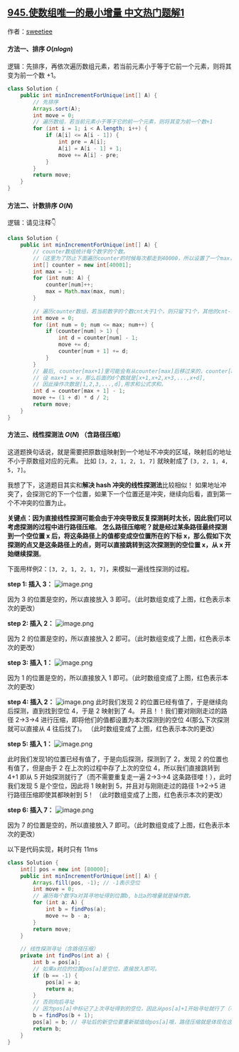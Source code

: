 ## [945.使数组唯一的最小增量 中文热门题解1](https://leetcode.cn/problems/minimum-increment-to-make-array-unique/solutions/100000/ji-shu-onxian-xing-tan-ce-fa-onpai-xu-onlogn-yi-ya)

作者：[sweetiee](https://leetcode.cn/u/sweetiee)

#### 方法一、排序 $O(nlogn)$
逻辑：先排序，再依次遍历数组元素，若当前元素小于等于它前一个元素，则将其变为前一个数 +1。
```Java []
class Solution {
    public int minIncrementForUnique(int[] A) {
        // 先排序
        Arrays.sort(A);
        int move = 0;
        // 遍历数组，若当前元素小于等于它的前一个元素，则将其变为前一个数+1
        for (int i = 1; i < A.length; i++) {
            if (A[i] <= A[i - 1]) {
                int pre = A[i];
                A[i] = A[i - 1] + 1;
                move += A[i] - pre;
            }
        }
        return move;
    }
}
```

#### 方法二、计数排序  $O(N)$
逻辑：请见注释👇
```Java []
class Solution {
    public int minIncrementForUnique(int[] A) {
        // counter数组统计每个数字的个数。
        //（这里为了防止下面遍历counter的时候每次都走到40000，所以设置了一个max，这个数据量不设也行，再额外设置min也行）
        int[] counter = new int[40001];
        int max = -1;
        for (int num: A) {
            counter[num]++;
            max = Math.max(max, num);
        }
        
        // 遍历counter数组，若当前数字的个数cnt大于1个，则只留下1个，其他的cnt-1个后移
        int move = 0;
        for (int num = 0; num <= max; num++) {
            if (counter[num] > 1) {
                int d = counter[num] - 1;
                move += d;
                counter[num + 1] += d;
            }
        }
        // 最后, counter[max+1]里可能会有从counter[max]后移过来的，counter[max+1]里只留下1个，其它的d个后移。
        // 设 max+1 = x，那么后面的d个数就是[x+1,x+2,x+3,...,x+d],
        // 因此操作次数是[1,2,3,...,d],用求和公式求和。
        int d = counter[max + 1] - 1;
        move += (1 + d) * d / 2;
        return move;
    }
}
```

#### 方法三、线性探测法 $O(N)$ （含路径压缩）

这道题换句话说，就是需要把原数组映射到一个地址不冲突的区域，映射后的地址不小于原数组对应的元素。
比如 `[3, 2, 1, 2, 1, 7]` 就映射成了 `[3, 2, 1, 4, 5, 7]`。

我想了下，这道题目其实和**解决 hash 冲突的线性探测法**比较相似！
如果地址冲突了，会探测它的下一个位置，如果下一个位置还是冲突，继续向后看，直到第一个不冲突的位置为止。

**关键点：**因为直接线性探测可能会由于冲突导致反复探测耗时太长，因此我们可以考虑探测的过程中进行**路径压缩**。
**怎么路径压缩呢？就是经过某条路径最终探测到一个空位置 x 后，将这条路径上的值都变成空位置所在的下标 x，那么假如下次探测的点又是这条路径上的点，则可以直接跳转到这次探测到的空位置 x，从 x 开始继续探测**。

下面用样例2：`[3, 2, 1, 2, 1, 7]`，来模拟一遍线性探测的过程。

**step 1: 插入 3：**
![image.png](https://pic.leetcode-cn.com/fd50b8a3b585ffd91c3f47d108750f73b5a8cec72f2a9ab047fc92d63efa7543-image.png)

因为 3 的位置是空的，所以直接放入 3 即可。（此时数组变成了上图，红色表示本次的更改）

**step 2: 插入 2：**
![image.png](https://pic.leetcode-cn.com/47204faec8628b9bbce133a5e4f153f9bc56147cf0b4e06d128ef50d884a4af2-image.png)

因为 2 的位置是空的，所以直接放入 2 即可。（此时数组变成了上图，红色表示本次的更改）

**step 3: 插入 1：**
![image.png](https://pic.leetcode-cn.com/361086e48c561d1fc6850bbec6033ad331c3a9d3e5cb1761f06fce09a01c00b6-image.png)

因为 1 的位置是空的，所以直接放入 1 即可。（此时数组变成了上图，红色表示本次的更改）

**step 4: 插入 2：**
![image.png](https://pic.leetcode-cn.com/4af08cd218443a0613e5fa7165a4be21ff4f1b61151f62fd964313761627283b-image.png)
此时我们发现 2 的位置已经有值了，于是继续向后探测，直到找到空位 4，于是 2 映射到了 4。
并且！！我们要对刚刚走过的路径 2->3->4 进行压缩，即将他们的值都设置为本次探测到的空位 4(那么下次探测就可以直接从 4 往后找了)。
（此时数组变成了上图，红色表示本次的更改）

**step 5: 插入 1：**
![image.png](https://pic.leetcode-cn.com/ad9ead058e608ff6ad9bf9c7b6ab98fe81d41eef3f008413b2582451b60255a3-image.png)

此时我们发现1的位置已经有值了，于是向后探测，探测到了 2，发现 2 的位置也有值了，但是由于 2 在上次的过程中存了上次的空位 4，所以我们直接跳转到 4+1 即从 5 开始探测就行了（而不需要重复走一遍 2->3->4 这条路径喽！），此时我们发现 5 是个空位，因此将 1 映射到 5，并且对与刚刚走过的路径 1->2->5 进行路径压缩即使其都映射到 5！
（此时数组变成了上图，红色表示本次的更改）

**step 6: 插入 7：**
![image.png](https://pic.leetcode-cn.com/73f7dcb708bf44f11dceb636e878173f7212d910e523f2700c830737483f5117-image.png)

因为 7 的位置是空的，所以直接放入 7 即可。（此时数组变成了上图，红色表示本次的更改）


以下是代码实现，耗时只有 11ms
```Java []
class Solution {
    int[] pos = new int [80000];
    public int minIncrementForUnique(int[] A) {
        Arrays.fill(pos, -1); // -1表示空位
        int move = 0;
        // 遍历每个数字a对其寻地址得到位置b, b比a的增量就是操作数。
        for (int a: A) {
            int b = findPos(a); 
            move += b - a;
        }
        return move;
    }
    
    // 线性探测寻址（含路径压缩）
    private int findPos(int a) {
        int b = pos[a];
        // 如果a对应的位置pos[a]是空位，直接放入即可。
        if (b == -1) { 
            pos[a] = a;
            return a;
        }
        // 否则向后寻址
        // 因为pos[a]中标记了上次寻址得到的空位，因此从pos[a]+1开始寻址就行了（不需要从a+1开始）。
        b = findPos(b + 1); 
        pos[a] = b; // 寻址后的新空位要重新赋值给pos[a]哦，路径压缩就是体现在这里。
        return b;
    }
}

```

